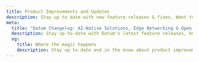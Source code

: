 ```yaml
---
title: Product Improvements and Updates
description: Stay up to date with new feature releases & fixes. Want to know what we're building next? [Check out our roadmap](/resources/roadmap/)
meta:
  title: "Datum Changelog: AI-Native Solutions, Edge Networking & Open Source Cloud Updates"
  description: Stay up-to-date with Datum's latest feature releases, bug fixes, and improvements for our AI-native solutions, Edge Networking platform, and open source cloud. See real-time visibility, monitoring, and new tooling for our cloud ai infrastructure.
  og:
    title: Where the magic happens
    description: Stay up to date and in the know about product improvements and launches.
---
```

